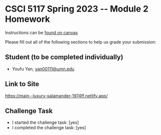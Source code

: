 # CSCI 5117 Spring 2023 -- Module 2 Homework

Instructions can be [found on canvas](https://canvas.umn.edu/courses/355584/pages/homework-2)

Please fill out all of the following sections to help us grade your submission:

## Student (to be completed individually)

- Youfu Yan, yan00111@umn.edu

## Link to Site

<https://main--luxury-salamander-1974ff.netlify.app/>

## Challenge Task

- I started the challenge task: [yes]
- I completed the challenge task: [yes]
